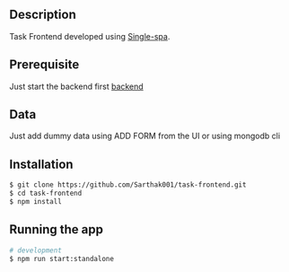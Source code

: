 ## Description

Task Frontend developed using [Single-spa](https://github.com/single-spa/single-spa).

## Prerequisite

Just start the backend first [backend](https://github.com/Sarthak001/task-backend)

## Data

Just add dummy data using ADD FORM from the UI or using mongodb cli

## Installation

```bash
$ git clone https://github.com/Sarthak001/task-frontend.git
$ cd task-frontend
$ npm install
```

## Running the app

```bash
# development
$ npm run start:standalone
```

